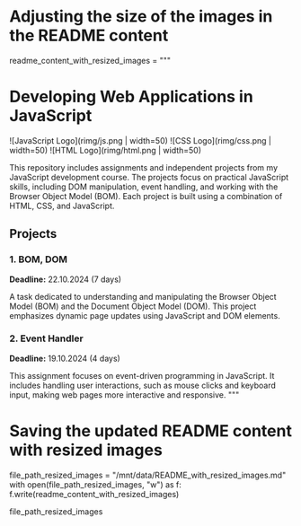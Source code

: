# Adjusting the size of the images in the README content
readme_content_with_resized_images = """
# Developing Web Applications in JavaScript

![JavaScript Logo](rimg/js.png | width=50) ![CSS Logo](rimg/css.png | width=50) ![HTML Logo](rimg/html.png | width=50)

This repository includes assignments and independent projects from my JavaScript development course. The projects focus on practical JavaScript skills, including DOM manipulation, event handling, and working with the Browser Object Model (BOM). Each project is built using a combination of HTML, CSS, and JavaScript.

## Projects

### 1. BOM, DOM
**Deadline:** 22.10.2024 (7 days)

A task dedicated to understanding and manipulating the Browser Object Model (BOM) and the Document Object Model (DOM). This project emphasizes dynamic page updates using JavaScript and DOM elements.

### 2. Event Handler
**Deadline:** 19.10.2024 (4 days)

This assignment focuses on event-driven programming in JavaScript. It includes handling user interactions, such as mouse clicks and keyboard input, making web pages more interactive and responsive.
"""

# Saving the updated README content with resized images
file_path_resized_images = "/mnt/data/README_with_resized_images.md"
with open(file_path_resized_images, "w") as f:
    f.write(readme_content_with_resized_images)

file_path_resized_images
